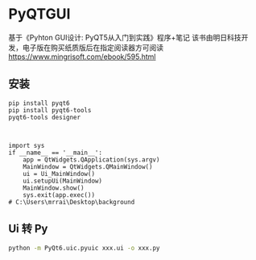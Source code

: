 # PyQTGUI
基于《Pyhton GUI设计: PyQT5从入门到实践》程序+笔记
该书由明日科技开发，电子版在购买纸质版后在指定阅读器方可阅读
https://www.mingrisoft.com/ebook/595.html

## 安装
```
pip install pyqt6
pip install pyqt6-tools
pyqt6-tools designer
```
```


import sys
if __name__ == '__main__':
    app = QtWidgets.QApplication(sys.argv)
    MainWindow = QtWidgets.QMainWindow()
    ui = Ui_MainWindow()
    ui.setupUi(MainWindow)
    MainWindow.show()
    sys.exit(app.exec())
# C:\Users\mrrai\Desktop\background

```

## Ui 转 Py
```bat
python -m PyQt6.uic.pyuic xxx.ui -o xxx.py
```